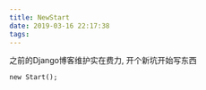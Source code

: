 ```yaml
---
title: NewStart
date: 2019-03-16 22:17:38
tags:
---
```


之前的Django博客维护实在费力, 开个新坑开始写东西
````
new Start();
````